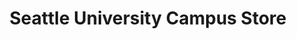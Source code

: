 ---
title: "Seattle University Campus Store"
url: /seattle/seattle-university-campus-store/
shop: books
---